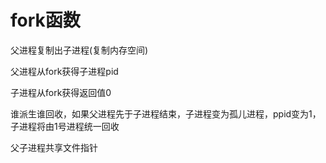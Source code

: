 # fork函数
父进程复制出子进程(复制内存空间)

父进程从fork获得子进程pid

子进程从fork获得返回值0

谁派生谁回收，如果父进程先于子进程结束，子进程变为孤儿进程，ppid变为1，子进程将由1号进程统一回收

父子进程共享文件指针